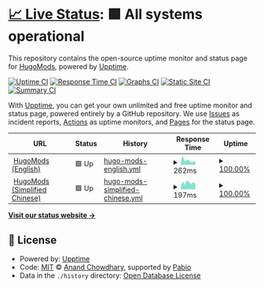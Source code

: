 # [📈 Live Status](https://status.hugomods.com): <!--live status--> **🟩 All systems operational**

This repository contains the open-source uptime monitor and status page for [HugoMods](https://hugomods.com/), powered by [Upptime](https://github.com/upptime/upptime).

[![Uptime CI](https://github.com/hugomods/site-status/workflows/Uptime%20CI/badge.svg)](https://github.com/hugomods/site-status/actions?query=workflow%3A%22Uptime+CI%22)
[![Response Time CI](https://github.com/hugomods/site-status/workflows/Response%20Time%20CI/badge.svg)](https://github.com/hugomods/site-status/actions?query=workflow%3A%22Response+Time+CI%22)
[![Graphs CI](https://github.com/hugomods/site-status/workflows/Graphs%20CI/badge.svg)](https://github.com/hugomods/site-status/actions?query=workflow%3A%22Graphs+CI%22)
[![Static Site CI](https://github.com/hugomods/site-status/workflows/Static%20Site%20CI/badge.svg)](https://github.com/hugomods/site-status/actions?query=workflow%3A%22Static+Site+CI%22)
[![Summary CI](https://github.com/hugomods/site-status/workflows/Summary%20CI/badge.svg)](https://github.com/hugomods/site-status/actions?query=workflow%3A%22Summary+CI%22)

With [Upptime](https://upptime.js.org), you can get your own unlimited and free uptime monitor and status page, powered entirely by a GitHub repository. We use [Issues](https://github.com/hugomods/site-status/issues) as incident reports, [Actions](https://github.com/hugomods/site-status/actions) as uptime monitors, and [Pages](https://status.hugomods.com) for the status page.

<!--start: status pages-->
<!-- This summary is generated by Upptime (https://github.com/upptime/upptime) -->
<!-- Do not edit this manually, your changes will be overwritten -->
<!-- prettier-ignore -->
| URL | Status | History | Response Time | Uptime |
| --- | ------ | ------- | ------------- | ------ |
| <img alt="" src="https://icons.duckduckgo.com/ip3/hugomods.com.ico" height="13"> [HugoMods (English)](https://hugomods.com/) | 🟩 Up | [hugo-mods-english.yml](https://github.com/hugomods/site-status/commits/HEAD/history/hugo-mods-english.yml) | <details><summary><img alt="Response time graph" src="./graphs/hugo-mods-english/response-time-week.png" height="20"> 262ms</summary><br><a href="https://status.hugomods.com/history/hugo-mods-english"><img alt="Response time 211" src="https://img.shields.io/endpoint?url=https%3A%2F%2Fraw.githubusercontent.com%2Fhugomods%2Fsite-status%2FHEAD%2Fapi%2Fhugo-mods-english%2Fresponse-time.json"></a><br><a href="https://status.hugomods.com/history/hugo-mods-english"><img alt="24-hour response time 233" src="https://img.shields.io/endpoint?url=https%3A%2F%2Fraw.githubusercontent.com%2Fhugomods%2Fsite-status%2FHEAD%2Fapi%2Fhugo-mods-english%2Fresponse-time-day.json"></a><br><a href="https://status.hugomods.com/history/hugo-mods-english"><img alt="7-day response time 262" src="https://img.shields.io/endpoint?url=https%3A%2F%2Fraw.githubusercontent.com%2Fhugomods%2Fsite-status%2FHEAD%2Fapi%2Fhugo-mods-english%2Fresponse-time-week.json"></a><br><a href="https://status.hugomods.com/history/hugo-mods-english"><img alt="30-day response time 236" src="https://img.shields.io/endpoint?url=https%3A%2F%2Fraw.githubusercontent.com%2Fhugomods%2Fsite-status%2FHEAD%2Fapi%2Fhugo-mods-english%2Fresponse-time-month.json"></a><br><a href="https://status.hugomods.com/history/hugo-mods-english"><img alt="1-year response time 221" src="https://img.shields.io/endpoint?url=https%3A%2F%2Fraw.githubusercontent.com%2Fhugomods%2Fsite-status%2FHEAD%2Fapi%2Fhugo-mods-english%2Fresponse-time-year.json"></a></details> | <details><summary><a href="https://status.hugomods.com/history/hugo-mods-english">100.00%</a></summary><a href="https://status.hugomods.com/history/hugo-mods-english"><img alt="All-time uptime 100.00%" src="https://img.shields.io/endpoint?url=https%3A%2F%2Fraw.githubusercontent.com%2Fhugomods%2Fsite-status%2FHEAD%2Fapi%2Fhugo-mods-english%2Fuptime.json"></a><br><a href="https://status.hugomods.com/history/hugo-mods-english"><img alt="24-hour uptime 100.00%" src="https://img.shields.io/endpoint?url=https%3A%2F%2Fraw.githubusercontent.com%2Fhugomods%2Fsite-status%2FHEAD%2Fapi%2Fhugo-mods-english%2Fuptime-day.json"></a><br><a href="https://status.hugomods.com/history/hugo-mods-english"><img alt="7-day uptime 100.00%" src="https://img.shields.io/endpoint?url=https%3A%2F%2Fraw.githubusercontent.com%2Fhugomods%2Fsite-status%2FHEAD%2Fapi%2Fhugo-mods-english%2Fuptime-week.json"></a><br><a href="https://status.hugomods.com/history/hugo-mods-english"><img alt="30-day uptime 100.00%" src="https://img.shields.io/endpoint?url=https%3A%2F%2Fraw.githubusercontent.com%2Fhugomods%2Fsite-status%2FHEAD%2Fapi%2Fhugo-mods-english%2Fuptime-month.json"></a><br><a href="https://status.hugomods.com/history/hugo-mods-english"><img alt="1-year uptime 100.00%" src="https://img.shields.io/endpoint?url=https%3A%2F%2Fraw.githubusercontent.com%2Fhugomods%2Fsite-status%2FHEAD%2Fapi%2Fhugo-mods-english%2Fuptime-year.json"></a></details>
| <img alt="" src="https://icons.duckduckgo.com/ip3/zh-hans.hugomods.com.ico" height="13"> [HugoMods (Simplified Chinese)](https://zh-hans.hugomods.com/) | 🟩 Up | [hugo-mods-simplified-chinese.yml](https://github.com/hugomods/site-status/commits/HEAD/history/hugo-mods-simplified-chinese.yml) | <details><summary><img alt="Response time graph" src="./graphs/hugo-mods-simplified-chinese/response-time-week.png" height="20"> 197ms</summary><br><a href="https://status.hugomods.com/history/hugo-mods-simplified-chinese"><img alt="Response time 206" src="https://img.shields.io/endpoint?url=https%3A%2F%2Fraw.githubusercontent.com%2Fhugomods%2Fsite-status%2FHEAD%2Fapi%2Fhugo-mods-simplified-chinese%2Fresponse-time.json"></a><br><a href="https://status.hugomods.com/history/hugo-mods-simplified-chinese"><img alt="24-hour response time 171" src="https://img.shields.io/endpoint?url=https%3A%2F%2Fraw.githubusercontent.com%2Fhugomods%2Fsite-status%2FHEAD%2Fapi%2Fhugo-mods-simplified-chinese%2Fresponse-time-day.json"></a><br><a href="https://status.hugomods.com/history/hugo-mods-simplified-chinese"><img alt="7-day response time 197" src="https://img.shields.io/endpoint?url=https%3A%2F%2Fraw.githubusercontent.com%2Fhugomods%2Fsite-status%2FHEAD%2Fapi%2Fhugo-mods-simplified-chinese%2Fresponse-time-week.json"></a><br><a href="https://status.hugomods.com/history/hugo-mods-simplified-chinese"><img alt="30-day response time 198" src="https://img.shields.io/endpoint?url=https%3A%2F%2Fraw.githubusercontent.com%2Fhugomods%2Fsite-status%2FHEAD%2Fapi%2Fhugo-mods-simplified-chinese%2Fresponse-time-month.json"></a><br><a href="https://status.hugomods.com/history/hugo-mods-simplified-chinese"><img alt="1-year response time 219" src="https://img.shields.io/endpoint?url=https%3A%2F%2Fraw.githubusercontent.com%2Fhugomods%2Fsite-status%2FHEAD%2Fapi%2Fhugo-mods-simplified-chinese%2Fresponse-time-year.json"></a></details> | <details><summary><a href="https://status.hugomods.com/history/hugo-mods-simplified-chinese">100.00%</a></summary><a href="https://status.hugomods.com/history/hugo-mods-simplified-chinese"><img alt="All-time uptime 100.00%" src="https://img.shields.io/endpoint?url=https%3A%2F%2Fraw.githubusercontent.com%2Fhugomods%2Fsite-status%2FHEAD%2Fapi%2Fhugo-mods-simplified-chinese%2Fuptime.json"></a><br><a href="https://status.hugomods.com/history/hugo-mods-simplified-chinese"><img alt="24-hour uptime 100.00%" src="https://img.shields.io/endpoint?url=https%3A%2F%2Fraw.githubusercontent.com%2Fhugomods%2Fsite-status%2FHEAD%2Fapi%2Fhugo-mods-simplified-chinese%2Fuptime-day.json"></a><br><a href="https://status.hugomods.com/history/hugo-mods-simplified-chinese"><img alt="7-day uptime 100.00%" src="https://img.shields.io/endpoint?url=https%3A%2F%2Fraw.githubusercontent.com%2Fhugomods%2Fsite-status%2FHEAD%2Fapi%2Fhugo-mods-simplified-chinese%2Fuptime-week.json"></a><br><a href="https://status.hugomods.com/history/hugo-mods-simplified-chinese"><img alt="30-day uptime 100.00%" src="https://img.shields.io/endpoint?url=https%3A%2F%2Fraw.githubusercontent.com%2Fhugomods%2Fsite-status%2FHEAD%2Fapi%2Fhugo-mods-simplified-chinese%2Fuptime-month.json"></a><br><a href="https://status.hugomods.com/history/hugo-mods-simplified-chinese"><img alt="1-year uptime 100.00%" src="https://img.shields.io/endpoint?url=https%3A%2F%2Fraw.githubusercontent.com%2Fhugomods%2Fsite-status%2FHEAD%2Fapi%2Fhugo-mods-simplified-chinese%2Fuptime-year.json"></a></details>

<!--end: status pages-->

[**Visit our status website →**](https://status.hugomods.com)

## 📄 License

- Powered by: [Upptime](https://github.com/upptime/upptime)
- Code: [MIT](./LICENSE) © [Anand Chowdhary](https://anandchowdhary.com), supported by [Pabio](https://pabio.com)
- Data in the `./history` directory: [Open Database License](https://opendatacommons.org/licenses/odbl/1-0/)
